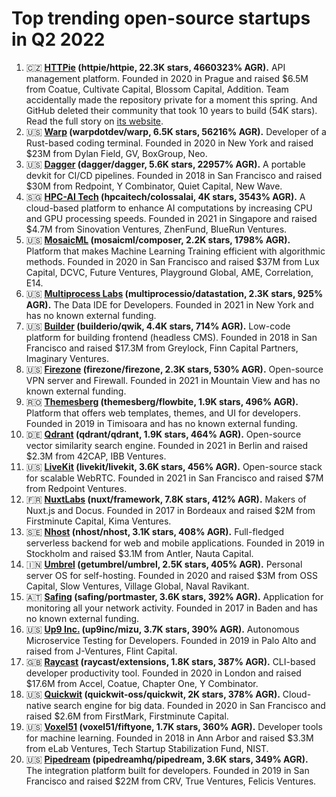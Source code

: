 # Top trending open-source startups in Q2 2022

1. 🇨🇿 **[HTTPie](https://httpie.io/) (httpie/httpie, 22.3K stars, 4660323% AGR).** API management platform. Founded in 2020 in Prague and raised $6.5M from Coatue, Cultivate Capital, Blossom Capital, Addition. Team accidentally made the repository private for a moment this spring. And GitHub deleted their community that took 10 years to build (54K stars). Read the full story on [its website](https://httpie.io/blog/stardust).
2. 🇺🇸 **[Warp](https://www.warp.dev/) (warpdotdev/warp, 6.5K stars, 56216% AGR).** Developer of a Rust-based coding terminal. Founded in 2020 in New York and raised $23M from Dylan Field, GV, BoxGroup, Neo.
3. 🇺🇸 **[Dagger](https://dagger.io/) (dagger/dagger, 5.6K stars, 22957% AGR).** A portable devkit for CI/CD pipelines. Founded in 2018 in San Francisco and raised $30M from Redpoint, Y Combinator, Quiet Capital, New Wave.
4. 🇸🇬 **[HPC-AI Tech](https://www.hpcaitech.com/) (hpcaitech/colossalai, 4K stars, 3543% AGR).** A cloud-based platform to enhance AI computations by increasing CPU and GPU processing speeds. Founded in 2021 in Singapore and raised $4.7M from Sinovation Ventures, ZhenFund, BlueRun Ventures.
5. 🇺🇸 **[MosaicML](https://www.mosaicml.com/) (mosaicml/composer, 2.2K stars, 1798% AGR).** Platform that makes Machine Learning Training efficient with algorithmic methods. Founded in 2020 in San Francisco and raised $37M from Lux Capital, DCVC, Future Ventures, Playground Global, AME, Correlation, E14.
6. 🇺🇸 **[Multiprocess Labs](https://datastation.multiprocess.io/) (multiprocessio/datastation, 2.3K stars, 925% AGR).** The Data IDE for Developers. Founded in 2021 in New York and has no known external funding.
7. 🇺🇸 **[Builder](https://www.builder.io/) (builderio/qwik, 4.4K stars, 714% AGR).** Low-code platform for building frontend (headless CMS). Founded in 2018 in San Francisco and raised $17.3M from Greylock, Finn Capital Partners, Imaginary Ventures.
8. 🇺🇸 **[Firezone](https://www.firezone.dev/) (firezone/firezone, 2.3K stars, 530% AGR).** Open-source VPN server and Firewall. Founded in 2021 in Mountain View and has no known external funding.
9. 🇷🇴 **[Themesberg](https://themesberg.com/) (themesberg/flowbite, 1.9K stars, 496% AGR).** Platform that offers web templates, themes, and UI for developers. Founded in 2019 in Timisoara and has no known external funding.
10. 🇩🇪 **[Qdrant](https://qdrant.tech/) (qdrant/qdrant, 1.9K stars, 464% AGR).** Open-source vector similarity search engine. Founded in 2021 in Berlin and raised $2.3M from 42CAP, IBB Ventures.
11. 🇺🇸 **[LiveKit](https://livekit.io/) (livekit/livekit, 3.6K stars, 456% AGR).** Open-source stack for scalable WebRTC. Founded in 2021 in San Francisco and raised $7M from Redpoint Ventures.
12. 🇫🇷 **[NuxtLabs](https://nuxtlabs.com/) (nuxt/framework, 7.8K stars, 412% AGR).** Makers of Nuxt.js and Docus. Founded in 2017 in Bordeaux and raised $2M from Firstminute Capital, Kima Ventures.
13. 🇸🇪 **[Nhost](https://nhost.io/) (nhost/nhost, 3.1K stars, 408% AGR).** Full-fledged serverless backend for web and mobile applications. Founded in 2019 in Stockholm and raised $3.1M from Antler, Nauta Capital.
14. 🇮🇳 **[Umbrel](https://umbrel.com/) (getumbrel/umbrel, 2.5K stars, 405% AGR).** Personal server OS for self-hosting. Founded in 2020 and raised $3M from OSS Capital, Slow Ventures, Village Global, Naval Ravikant.
15. 🇦🇹 **[Safing](https://safing.io/) (safing/portmaster, 3.6K stars, 392% AGR).** Application for monitoring all your network activity. Founded in 2017 in Baden and has no known external funding.
16. 🇺🇸 **[Up9 Inc.](https://up9.com/) (up9inc/mizu, 3.7K stars, 390% AGR).** Autonomous Microservice Testing for Developers. Founded in 2019 in Palo Alto and raised from J-Ventures, Flint Capital.
17. 🇬🇧 **[Raycast](https://raycast.com/) (raycast/extensions, 1.8K stars, 387% AGR).** CLI-based developer productivity tool. Founded in 2020 in London and raised $17.6M from Accel, Coatue, Chapter One, Y Combinator.
18. 🇺🇸 **[Quickwit](https://quickwit.io/) (quickwit-oss/quickwit, 2K stars, 378% AGR).** Cloud-native search engine for big data. Founded in 2020 in San Francisco and raised $2.6M from FirstMark, Firstminute Capital.
19. 🇺🇸 **[Voxel51](https://voxel51.com/) (voxel51/fiftyone, 1.7K stars, 360% AGR).** Developer tools for machine learning. Founded in 2018 in Ann Arbor and raised $3.3M from eLab Ventures, Tech Startup Stabilization Fund, NIST.
20. 🇺🇸 **[Pipedream](https://pipedream.com/) (pipedreamhq/pipedream, 3.6K stars, 349% AGR).** The integration platform built for developers. Founded in 2019 in San Francisco and raised $22M from CRV, True Ventures, Felicis Ventures.
